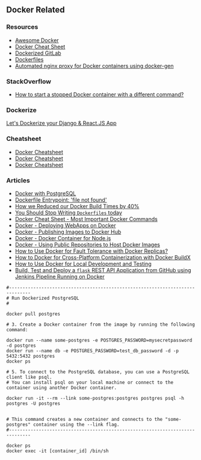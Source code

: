 ## Docker Related

### Resources
- [Awesome Docker](https://github.com/veggiemonk/awesome-docker)
- [Docker Cheat Sheet](https://github.com/wsargent/docker-cheat-sheet)
- [Dockerized GitLab](https://github.com/sameersbn/docker-gitlab)
- [Dockerfiles](https://github.com/jessfraz/dockerfiles)
- [Automated nginx proxy for Docker containers using docker-gen](https://github.com/nginx-proxy/nginx-proxy)


### StackOverflow
- [How to start a stopped Docker container with a different command?](https://stackoverflow.com/questions/32353055/how-to-start-a-stopped-docker-container-with-a-different-command)


### Dockerize
[Let's Dockerize your Django & React.JS App](https://dev.to/adii9/lets-dockerize-your-django-react-js-app-4k23)



### Cheatsheet
- [Docker Cheatsheet](https://docker.jens-piegsa.com/)
- [Docker Cheatsheet](https://github.com/wsargent/docker-cheat-sheet)
- [Docker Cheatsheet](https://github.com/eon01/DockerCheatSheet)


### Articles
- [Docker with PostgreSQL](https://dev.to/obrotoks/docker-with-postgres-1086)
- [Dockerfile Entrypoint: 'file not found'](https://davidhamann.de/2021/11/09/docker-entrypoint-not-found/)
- [How we Reduced our Docker Build Times by 40%](https://medium.com/datamindedbe/how-we-reduced-our-docker-build-times-by-40-afea7b7f5fe7)
- [You Should Stop Writing `Dockerfiles` today](https://medium.com/kpmg-uk-engineering/you-should-stop-writing-dockerfiles-today-do-this-instead-3cd8a44cb8b0)
- [Docker Cheat Sheet - Most Important Docker Commands](https://www.geeksforgeeks.org/docker-cheat-sheet/)
- [Docker - Deploying WebApps on Docker](https://www.geeksforgeeks.org/docker-deploying-webapps-on-docker/)
- [Docker - Publishing Images to Docker Hub](https://www.geeksforgeeks.org/docker-publishing-images-to-docker-hub/)
- [Docker - Docker Container for Node.js](https://www.geeksforgeeks.org/docker-docker-container-for-node-js/)
- [Docker - Using Public Repositories to Host Docker Images](https://www.geeksforgeeks.org/docker-using-public-repositories-to-host-docker-images/)
- [How to Use Docker for Fault Tolerance with Docker Replicas?](https://www.geeksforgeeks.org/how-to-use-docker-for-fault-tolerance-with-docker-replicas/)
- [How to Docker for Cross-Platform Containerization with Docker BuildX](https://www.geeksforgeeks.org/how-to-use-docker-for-cross-platform-containerization-with-docker-buildx/)
- [How to Use Docker for Local Development and Testing](https://www.geeksforgeeks.org/how-to-use-docker-for-local-development-and-testing)
- [Build, Test and Deploy a `flask` REST API Application from GitHub using Jenkins Pipeline Running on Docker](https://www.geeksforgeeks.org/build-test-and-deploy-a-flask-rest-api-application-from-github-using-jenkins-pipeline-running-on-docker/)


```
#------------------------------------------------------------------------------
# Run Dockerized PostgreSQL
#

docker pull postgres

# 3. Create a Docker container from the image by running the following command:

docker run --name some-postgres -e POSTGRES_PASSWORD=mysecretpassword -d postgres
docker run --name db -e POSTGRES_PASSWORD=test_db_password -d -p 5432:5432 postgres
docker ps

# 5. To connect to the PostgreSQL database, you can use a PostgreSQL client like psql.
# You can install psql on your local machine or connect to the container using another Docker container.

docker run -it --rm --link some-postgres:postgres postgres psql -h postgres -U postgres


# This command creates a new container and connects to the "some-postgres" container using the --link flag.
#------------------------------------------------------------------------------
```


```
docker ps
docker exec -it [container_id] /bin/sh
```
